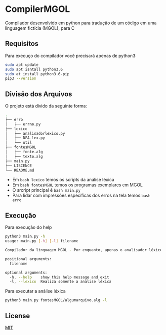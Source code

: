 # CompilerMGOL

Compilador desenvolvido em python para tradução de um código em uma linguagem fictícia (MGOL), para C

## Requisitos
Para execuço do compilador você precisará apenas de python3
```bash
sudo apt update
sudo apt isntall python3.6
sudo at install python3.6-pip
pip3 --version
```

## Divisão dos Arquivos
O projeto está divido da seguinte forma:
```bash
.
├── erro
│   ├── errno.py
├── lexico
│   ├── analisadorlexico.py
│   ├── DFA-lex.py
│   └── util
├── fontesMGOL
│   ├── fonte.alg
│   ├── texto.alg
├── main.py
├── LISCENCE
└── README.md
```
* Em ```bash lexico``` temos os scripts da análise léxica 
* Em ```bash fontesMGOL``` temos os programas exemplares em MGOL
* O srcript principal é ```bash main.py```
* Para lidar com impressões específicas dos erros na tela temos ```bash erro```

## Execução
Para execução do help
```bash
python3 main.py -h
usage: main.py [-h] [-l] filename

Compilador da linguagem MGOL - Por enquanto, apenas o analisador léxico

positional arguments:
  filename

optional arguments:
  -h, --help    show this help message and exit
  -l, --lexico  Realiza somente a analise léxica
```
Para executar a análise léxica

```bash 
python3 main.py fontesMGOL/algumarquivo.alg -l
```
## License
[MIT](https://choosealicense.com/licenses/mit/)
